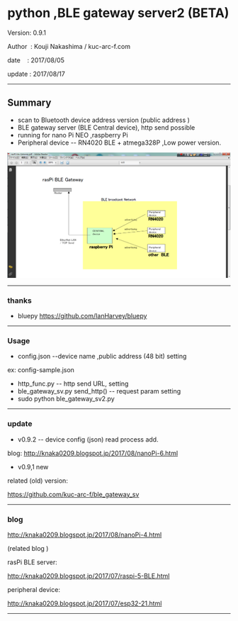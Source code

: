 ﻿# python ,BLE gateway server2 (BETA)

 Version: 0.9.1

 Author  : Kouji Nakashima / kuc-arc-f.com

 date    : 2017/08/05

 update  : 2017/08/17
***

## Summary
* scan to Bluetooth device address version (public address )
* BLE gateway server (BLE Central device), http send possible
* running for nano Pi NEO ,raspberry Pi 
* Peripheral device -- RN4020 BLE + atmega328P ,Low power version.


<img src="https://github.com/kuc-arc-f/screen-img/blob/master/python/ss-rPI-gateway.png?raw=true" style="max-width : 100%; max-height: 600px;">

***

### thanks

* bluepy
https://github.com/IanHarvey/bluepy


***
### Usage
* config.json --device name ,public address (48 bit) setting 
 
 ex: config-sample.json


* http_func.py -- http send URL, setting 
* ble_gateway_sv.py send_http() -- request param setting
* sudo python ble_gateway_sv2.py

***

### update
* v0.9.2 -- device config (json) read process add.

 blog: http://knaka0209.blogspot.jp/2017/08/nanoPi-6.html

* v0.9,1  new

 related (old) version: 

https://github.com/kuc-arc-f/ble_gateway_sv

***

### blog

http://knaka0209.blogspot.jp/2017/08/nanoPi-4.html

(related blog )

rasPi BLE server:

http://knaka0209.blogspot.jp/2017/07/raspi-5-BLE.html

peripheral device:

http://knaka0209.blogspot.jp/2017/07/esp32-21.html


***



